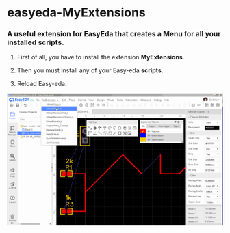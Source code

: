 # easyeda-MyExtensions
### A useful extension for EasyEda that creates a Menu for all your installed scripts.
 
 1) First of all, you have to install the extension **MyExtensions**.
 
 2) Then you must install any of your Easy-eda **scripts**.
    
 3) Reload Easy-eda.


![Preview](https://github.com/duritskiy/easyeda-MyExtensions/blob/main/Video%20MyExtensions.gif)



